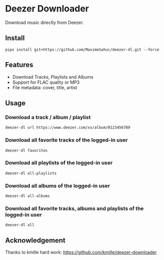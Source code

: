 # Deezer Downloader

Download music directly from Deezer.


## Install

```
pipx install git+https://github.com/MaximeSahuc/deezer-dl.git --force
```


## Features

- Download Tracks, Playlists and Albums
- Support for FLAC quality or MP3
- File metadata: cover, title, artist


## Usage

### Download a track / album / playlist
```
deezer-dl url https://www.deezer.com/xx/album/0123456789
```

### Download all favorite tracks of the logged-in user
```
deezer-dl favorites
```

### Download all playlists of the logged-in user
```
deezer-dl all-playlists
```

### Download all albums of the logged-in user
```
deezer-dl all-albums
```

### Download all favorite tracks, albums and playlists of the logged-in user
```
deezer-dl all
```

## Acknowledgement

Thanks to kmille hard work: https://github.com/kmille/deezer-downloader